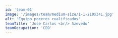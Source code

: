 ```yaml
---
id: 'team-01'
image: '/images/team/medium-size/1-1-210x341.jpg'
alt: 'Equipo poceros cualificados'
teamTitle: 'Jose Carlos <br/> Azevedo'
teamOccupation: 'CEO'
---
```


